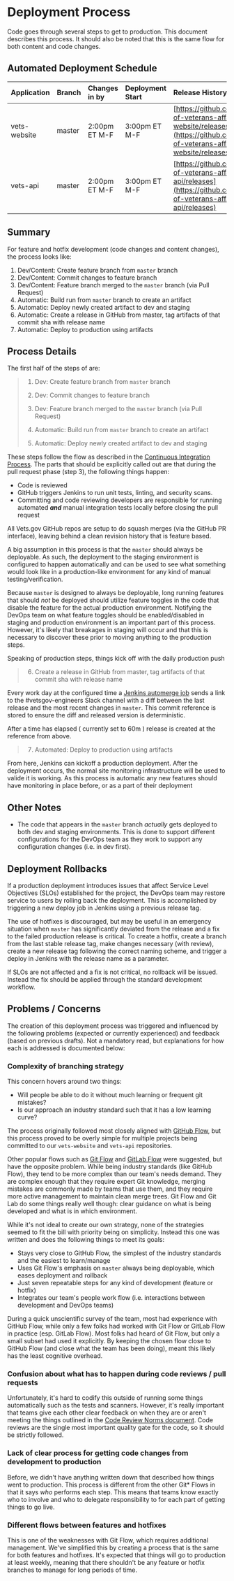 # Deployment Process

Code goes through several steps to get to production. This document describes this process. It should also be noted that this is the same flow for both content and code changes.

## Automated Deployment Schedule

| Application | Branch | Changes in by | Deployment Start | Release History |
| :--- | :--- | :--- | :--- | :--- |
| vets-website | master | 2:00pm ET M-F | 3:00pm ET M-F | [https://github.com/department-of-veterans-affairs/vets-website/releases](https://github.com/department-of-veterans-affairs/vets-website/releases) |
| vets-api | master | 2:00pm ET M-F | 3:00pm ET M-F | [https://github.com/department-of-veterans-affairs/vets-api/releases](https://github.com/department-of-veterans-affairs/vets-api/releases) |

## Summary

For feature and hotfix development \(code changes and content changes\), the process looks like:

1. Dev/Content: Create feature branch from `master` branch
2. Dev/Content: Commit changes to feature branch
3. Dev/Content: Feature branch merged to the `master` branch \(via Pull Request\)
4. Automatic: Build run from `master` branch to create an artifact
5. Automatic: Deploy newly created artifact to dev and staging
6. Automatic: Create a release in GitHub from master, tag artifacts of that commit sha with release name
7. Automatic: Deploy to production using artifacts

## Process Details

The first half of the steps of are:

> 1. Dev: Create feature branch from `master` branch
>
> 2. Dev: Commit changes to feature branch
>
> 3. Dev: Feature branch merged to the `master` branch \(via Pull Request\)
>
> 4. Automatic: Build run from `master` branch to create an artifact
>
> 5. Automatic: Deploy newly created artifact to dev and staging

These steps follow the flow as described in the [Continuous Integration Process](https://github.com/billfienberg/va.gov-team/tree/5839d463da035612a60148d7f90403dd12c8107e/platform/engineering/backend/Continuous%20Integration%20Process.md). The parts that should be explicitly called out are that during the pull request phase \(step 3\), the following things happen:

* Code is reviewed
* GitHub triggers Jenkins to run unit tests, linting, and security scans.
* Committing and code reviewing developers are responsible for running automated _**and**_ manual integration tests locally before closing the pull request

All Vets.gov GitHub repos are setup to do squash merges \(via the GitHub PR interface\), leaving behind a clean revision history that is feature based.

A big assumption in this process is that the `master` should always be deployable. As such, the deployment to the staging environment is configured to happen automatically and can be used to see what something would look like in a production-like environment for any kind of manual testing/verification.

Because `master` is designed to always be deployable, long running features that should _not_ be deployed should utilize feature toggles in the code that disable the feature for the actual production environment. Notifying the DevOps team on what feature toggles should be enabled/disabled in staging and production environment is an important part of this process. However, it's likely that breakages in staging will occur and that this is necessary to discover these prior to moving anything to the production steps.

Speaking of production steps, things kick off with the daily production push

> 6. Create a release in GitHub from master, tag artifacts of that commit sha with release name

Every work day at the configured time a [Jenkins automerge job](http://jenkins.vetsgov-internal/job/deploys/job/vets-gov-automerge/) sends a link to the \#vetsgov-engineers Slack channel with a diff between the last release and the most recent changes in `master`. This commit reference is stored to ensure the diff and released version is deterministic.

After a time has elapsed \( currently set to 60m \) release is created at the reference from above.

> 7. Automated: Deploy to production using artifacts

From here, Jenkins can kickoff a production deployment. After the deployment occurs, the normal site monitoring infrastructure will be used to valide it is working. As this process is automatic any new features should have monitoring in place before, or as a part of their deployment

## Other Notes

* The code that appears in the `master` branch _actually_ gets deployed to both dev and staging environments. This is done to support different configurations for the DevOps team as they work to support any configuration changes \(i.e. in dev first\).

## Deployment Rollbacks

If a production deployment introduces issues that affect Service Level Objectives \(SLOs\) established for the project, the DevOps team may restore service to users by rolling back the deployment. This is accomplished by triggering a new deploy job in Jenkins using a previous release tag.

The use of hotfixes is discouraged, but may be useful in an emergency situation when `master` has significantly deviated from the release and a fix to the failed production release is critical. To create a hotfix, create a branch from the last stable release tag, make changes necessary \(with review\), create a new release tag following the correct naming scheme, and trigger a deploy in Jenkins with the release name as a parameter.

If SLOs are not affected and a fix is not critical, no rollback will be issued. Instead the fix should be applied through the standard development workflow.

## Problems / Concerns

The creation of this deployment process was triggered and influenced by the following problems \(expected or currently experienced\) and feedback \(based on previous drafts\). Not a mandatory read, but explanations for how each is addressed is documented below:

### Complexity of branching strategy

This concern hovers around two things:

* Will people be able to do it without much learning or frequent git mistakes?
* Is our approach an industry standard such that it has a low learning curve?

The process originally followed most closely aligned with [GitHub Flow](https://guides.github.com/introduction/flow/), but this process proved to be overly simple for multiple projects being committed to our `vets-website` and `vets-api` repositories.

Other popular flows such as [Git Flow](http://nvie.com/posts/a-successful-git-branching-model/) and [GitLab Flow](https://about.gitlab.com/2014/09/29/gitlab-flow/) were suggested, but have the opposite problem. While being industry standards \(like GitHub Flow\), they tend to be more complex than our team's needs demand. They are complex enough that they require expert Git knowledge, merging mistakes are commonly made by teams that use them, and they require more active management to maintain clean merge trees. Git Flow and Git Lab do some things really well though: clear guidance on what is being developed and what is in which environment.

While it's not ideal to create our own strategy, none of the strategies seemed to fit the bill with priority being on simplicity. Instead this one was written and does the following things to meet its goals:

* Stays very close to GitHub Flow, the simplest of the industry standards and the easiest to learn/manage
* Uses Git Flow's emphasis on `master` always being deployable, which eases deployment and rollback
* Just seven repeatable steps for any kind of development \(feature or hotfix\)
* Integrates our team's people work flow \(i.e. interactions between development and DevOps teams\)

During a quick unscientific survey of the team, most had experience with GitHub Flow, while only a few folks had worked with Git Flow or GitLab Flow in practice \(esp. GitLab Flow\). Most folks had heard of Git Flow, but only a small subset had used it explicitly. By keeping the chosen flow close to GitHub Flow \(and close what the team has been doing\), meant this likely has the least cognitive overhead.

### Confusion about what has to happen during code reviews / pull requests

Unfortunately, it's hard to codify this outside of running some things automatically such as the tests and scanners. However, it's really important that teams give each other clear feedback on when they are or aren't meeting the things outlined in the [Code Review Norms document](https://github.com/department-of-veterans-affairs/dsva-how-we-work/blob/master/Code%20Review%20Norms.md). Code reviews are the single most important quality gate for the code, so it should be strictly followed.

### Lack of clear process for getting code changes from development to production

Before, we didn't have anything written down that described how things went to production. This process is different from the other Git\* Flows in that it says _who_ performs each step. This means that teams know exactly who to involve and who to delegate responsibility to for each part of getting things to go live.

### Different flows between features and hotfixes

This is one of the weaknesses with Git Flow, which requires additional management. We've simplified this by creating a process that is the same for both features and hotfixes. It's expected that things will go to production at least weekly, meaning that there shouldn't be any feature or hotfix branches to manage for long periods of time.


